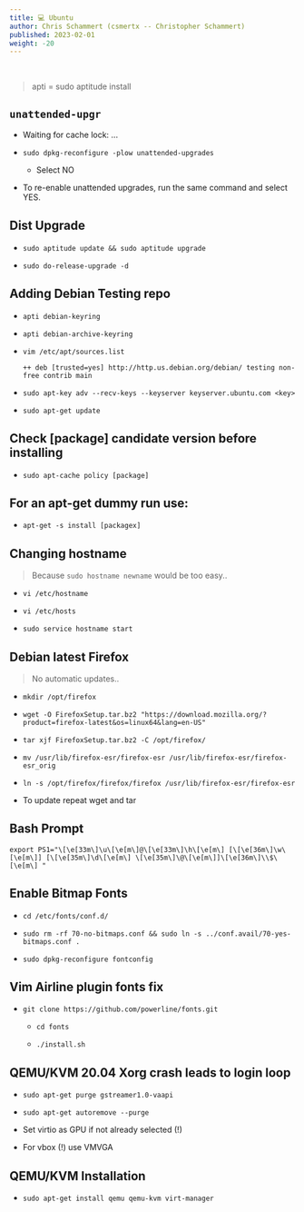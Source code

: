 ```yaml
---
title: 💻 Ubuntu
author: Chris Schammert (csmertx -- Christopher Schammert)
published: 2023-02-01
weight: -20
---
```


<br />

> apti = sudo aptitude install

## ```unattended-upgr```

- Waiting for cache lock: ...

- ```sudo dpkg-reconfigure -plow unattended-upgrades```

    - Select NO

- To re-enable unattended upgrades, run the same command and select YES.

## Dist Upgrade

- ```sudo aptitude update && sudo aptitude upgrade```

- ```sudo do-release-upgrade -d```

## Adding Debian Testing repo

- ```apti debian-keyring```

- ```apti debian-archive-keyring```

- ```vim /etc/apt/sources.list```

    ```
    ++ deb [trusted=yes] http://http.us.debian.org/debian/ testing non-free contrib main
    ```

- ```sudo apt-key adv --recv-keys --keyserver keyserver.ubuntu.com <key>```

- ```sudo apt-get update```

## Check [package] candidate version before installing

- ```sudo apt-cache policy [package]```

## For an apt-get dummy run use:

- ```apt-get -s install [packagex]```

## Changing hostname 

> Because ```sudo hostname newname``` would be too easy..

- ```vi /etc/hostname```

- ```vi /etc/hosts```

- ```sudo service hostname start```

## Debian latest Firefox

> No automatic updates..

- ```mkdir /opt/firefox```

- ```wget -O FirefoxSetup.tar.bz2 "https://download.mozilla.org/?product=firefox-latest&os=linux64&lang=en-US"```

- ```tar xjf FirefoxSetup.tar.bz2 -C /opt/firefox/```

- ```mv /usr/lib/firefox-esr/firefox-esr /usr/lib/firefox-esr/firefox-esr_orig```

- ```ln -s /opt/firefox/firefox/firefox /usr/lib/firefox-esr/firefox-esr```

- To update repeat wget and tar

## Bash Prompt

```
export PS1="\[\e[33m\]\u\[\e[m\]@\[\e[33m\]\h\[\e[m\] [\[\e[36m\]\w\[\e[m\]] [\[\e[35m\]\d\[\e[m\] \[\e[35m\]\@\[\e[m\]]\[\e[36m\]\\$\[\e[m\] "
```

## Enable Bitmap Fonts

- ```cd /etc/fonts/conf.d/```

- ```sudo rm -rf 70-no-bitmaps.conf && sudo ln -s ../conf.avail/70-yes-bitmaps.conf .```

- ```sudo dpkg-reconfigure fontconfig```

## Vim Airline plugin fonts fix

- ```git clone https://github.com/powerline/fonts.git```

    - ```cd fonts```

    - ```./install.sh```

## QEMU/KVM 20.04 Xorg crash leads to login loop

- ```sudo apt-get purge gstreamer1.0-vaapi```

- ```sudo apt-get autoremove --purge```

- Set virtio as GPU if not already selected (!)

- For vbox (!) use VMVGA

## QEMU/KVM Installation

- ```sudo apt-get install qemu qemu-kvm virt-manager```
